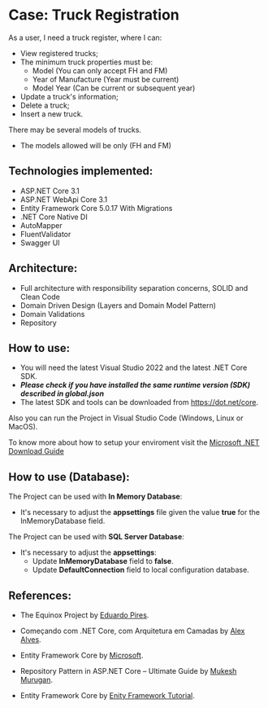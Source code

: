 Case: Truck Registration
=====================
As a user, I need a truck register, where I can:
- View registered trucks;
- The minimum truck properties must be:
     - Model (You can only accept FH and FM)
     - Year of Manufacture (Year must be current)
     - Model Year (Can be current or subsequent year)
- Update a truck's information;
- Delete a truck;
- Insert a new truck.

There may be several models of trucks.
-   The models allowed will be only (FH and FM)


## Technologies implemented:

- ASP.NET Core 3.1
 - ASP.NET WebApi Core 3.1
- Entity Framework Core 5.0.17 With Migrations
- .NET Core Native DI
- AutoMapper
- FluentValidator
- Swagger UI

## Architecture:

- Full architecture with responsibility separation concerns, SOLID and Clean Code
- Domain Driven Design (Layers and Domain Model Pattern)
- Domain Validations
- Repository

## How to use:
- You will need the latest Visual Studio 2022 and the latest .NET Core SDK.
- ***Please check if you have installed the same runtime version (SDK) described in global.json***
- The latest SDK and tools can be downloaded from https://dot.net/core.

Also you can run the Project in Visual Studio Code (Windows, Linux or MacOS).

To know more about how to setup your enviroment visit the [Microsoft .NET Download Guide](https://www.microsoft.com/net/download)

##  How to use (Database):
The Project can be used with **In Memory Database**:
- It's necessary to adjust the **appsettings** file given the value **true** for the InMemoryDatabase field.

The Project can be used with **SQL Server Database**:
- It's necessary to adjust the **appsettings**:
    - Update **InMemoryDatabase** field to **false**.
    - Update **DefaultConnection** field to local configuration database.

## References:
- The Equinox Project by [Eduardo Pires](https://github.com/EduardoPires/EquinoxProject).
- Começando com .NET Core, com Arquitetura em Camadas by [Alex Alves](https://alexalvess.medium.com/criando-uma-api-em-net-core-baseado-na-arquitetura-ddd-2c6a409c686#:~:text=Antes%20de%20come%C3%A7ar%2C%20DDD%20n%C3%A3o,%C3%A9%20independente%20da%20tecnologia%20utilizada.).
- Entity Framework Core by [Microsoft](https://docs.microsoft.com/pt-br/ef/core/.).
- Repository Pattern in ASP.NET Core – Ultimate Guide by [Mukesh Murugan](https://codewithmukesh.com/blog/repository-pattern-in-aspnet-core/#:~:text=A%20Repository%20pattern%20is%20a,to%20store%20or%20retreive%20data.).
 
- Entity Framework Core by [Enity Framework Tutorial](https://www.entityframeworktutorial.net/efcore/entity-framework-core-migration.aspx).